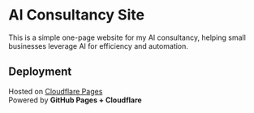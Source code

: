 # AI Consultancy Site
This is a simple one-page website for my AI consultancy, helping small businesses leverage AI for efficiency and automation.

## Deployment
Hosted on [Cloudflare Pages](https://your-cloudflare-pages-url.com)  
Powered by **GitHub Pages + Cloudflare**
